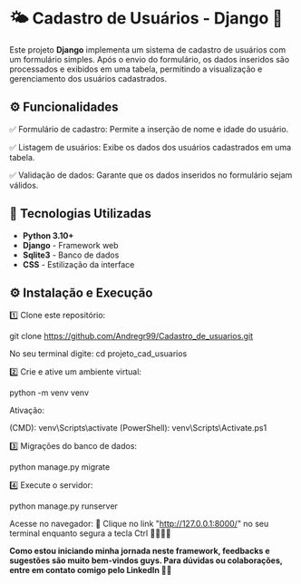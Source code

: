 # 🌤️ **Cadastro de Usuários - Django** 🤩

Este projeto **Django** implementa um sistema de cadastro de usuários com um formulário simples. Após o envio do formulário, os dados inseridos são processados e exibidos em uma tabela, permitindo a visualização e gerenciamento dos usuários cadastrados.


## ⚙️ **Funcionalidades**  

✅ Formulário de cadastro: Permite a inserção de nome e idade do usuário.

✅ Listagem de usuários: Exibe os dados dos usuários cadastrados em uma tabela.  

✅ Validação de dados: Garante que os dados inseridos no formulário sejam válidos.  


## 🚀 **Tecnologias Utilizadas**  

- **Python 3.10+**  
- **Django** - Framework web  
- **Sqlite3** - Banco de dados
- **CSS** - Estilização da interface  


## ⚙️ **Instalação e Execução**  

1️⃣ Clone este repositório:

git clone https://github.com/Andregr99/Cadastro_de_usuarios.git

No seu terminal digite:
cd projeto_cad_usuarios

2️⃣ Crie e ative um ambiente virtual:

python -m venv venv

Ativação:

(CMD): venv\Scripts\activate
(PowerShell): venv\Scripts\Activate.ps1

3️⃣ Migrações do banco de dados:

python manage.py migrate

4️⃣ Execute o servidor:

python manage.py runserver

Acesse no navegador:
🔹 Clique no link "http://127.0.0.1:8000/" no seu terminal enquanto segura a tecla Ctrl 🤩🚀🚀🚀

**Como estou iniciando minha jornada neste framework, feedbacks e sugestões são muito bem-vindos guys. Para dúvidas ou colaborações, entre em contato comigo pelo LinkedIn 🤩🤝**
